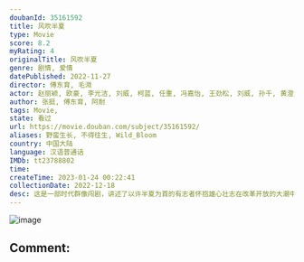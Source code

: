 ```yaml
---
doubanId: 35161592
title: 风吹半夏
type: Movie
score: 8.2
myRating: 4
originalTitle: 风吹半夏
genre: 剧情, 爱情
datePublished: 2022-11-27
director: 傅东育, 毛溦
actor: 赵丽颖, 欧豪, 李光洁, 刘威, 柯蓝, 任重, 冯嘉怡, 王劲松, 刘威, 孙千, 黄澄澄, 是安, 宋熹, 王西, 黄义威, 尤靖茹, 林鹏, 郝平, 淮文, 颜世魁, 薛淑杰, 刘硕, 丁冠中, 豆艺坤, 寇钟吁, 杨德民, 傅宜箴, 朱超艺, 黄子琪, 荣飞, 田玲, 周小镔, 孔琳, 方晓莉, 陈创, 韩朔, 高远, 宋楚炎, 孙嘉麟, 罗娜, 马克苏, 赵崇越, 鹿时源, 高果, 王曦娅, 王成澍, 王刚, 杨斌, 黄鑫, 闫猛, 陈先民, 段游, 康恩赫, 邓莞千, 段冉
author: 张挺, 傅东育, 阿耐
tags: Movie, 
state: 看过
url: https://movie.douban.com/subject/35161592/
aliases: 野蛮生长, 不得往生, Wild_Bloom
country: 中国大陆
language: 汉语普通话
IMDb: tt23788802
time: 
createTime: 2023-01-24 00:22:41
collectionDate: 2022-12-18
desc: 这是一部时代群像闯剧，讲述了以许半夏为首的有志者怀抱雄心壮志在改革开放的大潮中，奔流涌动，积极探索，不断创新的故事，也展现了上世纪九十年代中小企业在时代浪潮中生存并寻求发展的现实。许半夏（赵丽颖饰）...
---
```


![image](p2883324282.jpg)

Comment: 
---

